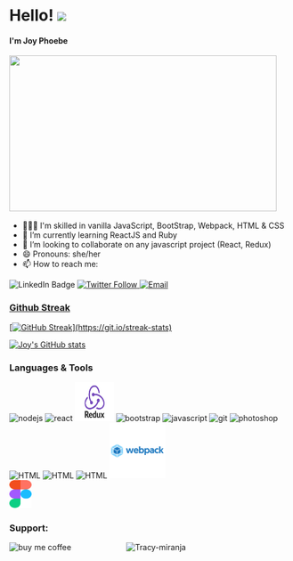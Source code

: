 ### <h1> Hello! <img src="https://media.giphy.com/media/hvRJCLFzcasrR4ia7z/giphy.gif" width="30px"/> </h1>
<h4> I'm Joy Phoebe </h4>
<img src= "https://media3.giphy.com/media/GRgLOxPTSQ8r3SS0n7/giphy.gif?cid=ecf05e47hv19zro1mvurp1f7hdx3dnp834nimkb63e6fk5pa&rid=giphy.gif&ct=s" width="480px" height="280px">

 
- 👩🏾‍💻 I'm skilled in  vanilla JavaScript, BootStrap, Webpack, HTML & CSS
- 🌱 I’m currently learning ReactJS and Ruby
- 👯 I’m looking to collaborate on any javascript project (React, Redux)
- 😄 Pronouns: she/her 
- 📫 How to reach me: 

<div display="flex" gap="30px">
 <img src="https://img.shields.io/badge/LinkedIn-blue?style=for-the-badge&logo=linkedin&logoColor=white" alt="LinkedIn Badge"/>
 <a href="https://www.linkedin.com/in/joy-phoebe-00b80a13a">  
 
 <img alt="Twitter Follow" src="https://img.shields.io/twitter/follow/joyapisi?style=social" height="30px">
 <a href="https://www.twitter.com/joyapisi">
  
 <img alt="Email" src="https://media2.giphy.com/media/KxlbRn0HuTW7gZID83/giphy.gif?cid=ecf05e47ukipqaw1s1qmrzmyeqcu30c1a5r1a9qvi367pawc&rid=giphy.gif&ct=s" height="60px" width="55px">
 <a href="mailto:joyapisi@gmail.com">
</div> 
  
### Github Streak
<div display="flex">
 
[![GitHub Streak](https://github-readme-streak-stats.herokuapp.com?user=joyapisi&background=45%2C7CC3EB%2CEB5454&card_width=300")](https://git.io/streak-stats)

[![Joy's GitHub stats](https://github-readme-stats.vercel.app/api?username=joyapisi&theme=bear)](https://github.com/joyapisi/github-readme-stats)

</div>
 
### Languages & Tools
<div display="flex" gap="20px">
 
<img src="https://media2.giphy.com/media/kdFc8fubgS31b8DsVu/giphy.gif?cid=ecf05e479q1mee804uznx4nkwztimemxy10lmyam7ic3bs2c&rid=giphy.gif&ct=s" alt="nodejs" width="60" height="60"/>
 
<img src="https://media3.giphy.com/media/RJzm826vu7WbJvBtxX/giphy.gif?cid=ecf05e475x6c5zg2r9orarpj8pz81pe4h7kba2dce8xofaib&ep=v1_stickers_search&rid=giphy.gif&ct=s" alt="react" width="50" height="50"/>

<img src="./sources/redux.png" alt="redux" width="70" height="70"/>
 
<img src="https://media2.giphy.com/media/Sr8xDpMwVKOHUWDVRD/giphy.gif?cid=ecf05e4775juwr8w1ds7qt6ag75t3483ygj1zpjv66x56iq8&rid=giphy.gif&ct=s" alt="bootstrap" width="60" height="60"/>
 
<img src="https://media3.giphy.com/media/ln7z2eWriiQAllfVcn/giphy.gif?cid=ecf05e47upfsfvg32ba1ig27jzwq3bsmzjxqxadwgimxbtiq&rid=giphy.gif&ct=s" alt="javascript" width="60" height="60"/>
 
<img src="https://media0.giphy.com/media/kH1DBkPNyZPOk0BxrM/giphy.gif?cid=ecf05e479m8s5k7j4731jkoxbhhi916ghgcwftuq3327ibb7&rid=giphy.gif&ct=s" alt="git" width="80" height="60"/>
 
<img src="https://media0.giphy.com/media/QWOSiVuUuNAJHXv0FX/giphy.gif?cid=ecf05e47eaqme9hxoleim882hxdoiwi3afjqs99ib3erllgo&rid=giphy.gif&ct=s" alt="photoshop" width="60" height="60"/>
 
<img src="https://media0.giphy.com/media/XAxylRMCdpbEWUAvr8/giphy.gif?cid=ecf05e475j6jl260n5lb2f2qs3crvo95c9eil49g2u48pos4&rid=giphy.gif&ct=s" alt="HTML" width="60" height="60"/>
 
<img src="https://media4.giphy.com/media/fsEaZldNC8A1PJ3mwp/giphy.gif?cid=ecf05e4784aiax4lnnabpml1bhpqhk6hwdxpvj1htr7h2jqa&rid=giphy.gif&ct=s" alt="HTML" width="60" height="60"/>
 
<img src="https://media1.giphy.com/media/IdyAQJVN2kVPNUrojM/giphy.gif?cid=ecf05e477832wpsdahgw6ds65os78lhc0gekvzk4xl1xkqh8&rid=giphy.gif&ct=s" alt="HTML" width="60" height="60"/>
 
<img src="https://raw.githubusercontent.com/devicons/devicon/d00d0969292a6569d45b06d3f350f463a0107b0d/icons/webpack/webpack-original-wordmark.svg" alt="webpack" width="100" height="100" top="20px"/>
<div> 

<img src="./sources/figma.png" alt="webpack" width="40" height="50" top="20px"/>

<h3 align="left">Support:</h3>
<p><a href="https://www.buymeacoffee.com/buy me coffee"> <img align="left" src="https://cdn.buymeacoffee.com/buttons/v2/default-yellow.png" height="50" width="210" alt="buy me coffee" /></a><a href="https://ko-fi.com/Tracy-miranja"> <img align="left" src="https://cdn.ko-fi.com/cdn/kofi3.png?v=3" height="50" width="210" alt="Tracy-miranja" /></a></p><br><br>

<!--
**joyapisi/joyapisi** is a ✨ _special_ ✨ repository because its `README.md` (this file) appears on your GitHub profile.

<div id="header" align="center">
  <img src="https://media4.giphy.com/media/1oF1KAEYvmXBMo6uTS/100.webp?cid=ecf05e47dpb2fjsjgcrgvq6uwj4jtym2ru1vouhjt48e5ygb&rid=100.webp&ct=g"/>
</div>

<img height="180em" src="https://github-readme-stats.vercel.app/api?username=joyapisi&show_icons=true&hide_border=true&&count_private=true&include_all_commits=true" />

<div id="badges">
  <a href="https://www.linkedin.com/in/joy-phoebe-00b80a13a">
    <img src="https://img.shields.io/badge/LinkedIn-blue?style=for-the-badge&logo=linkedin&logoColor=white" alt="LinkedIn Badge"/>
  </a>
</div>

<h1>
  hey there
  <img src="https://media.giphy.com/media/hvRJCLFzcasrR4ia7z/giphy.gif" width="30px"/>
</h1>

Here are some ideas to get you started:


